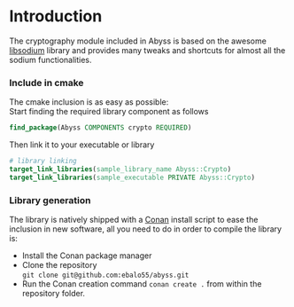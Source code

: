# Introduction

The cryptography module included in Abyss is based on the awesome [libsodium](https://doc.libsodium.org/) library and provides many tweaks and shortcuts for almost all the sodium functionalities.

### Include in cmake

The cmake inclusion is as easy as possible:\
Start finding the required library component as follows

```cmake
find_package(Abyss COMPONENTS crypto REQUIRED)
```

Then link it to your executable or library

```cmake
# library linking
target_link_libraries(sample_library_name Abyss::Crypto)
target_link_libraries(sample_executable PRIVATE Abyss::Crypto)
```

### Library generation

The library is natively shipped with a [Conan](https://conan.io/) install script to ease the inclusion in new software, all you need to do in order to compile the library is:

* Install the Conan package manager
* Clone the repository\
  `git clone git@github.com:ebalo55/abyss.git`&#x20;
* Run the Conan creation command `conan create .` from within the repository folder.
